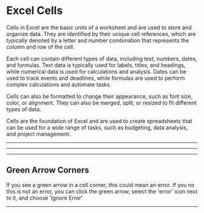 # Excel Cells
Cells in Excel are the basic units of a worksheet and are used to store and organize data. They are identified by their unique cell references, which are typically denoted by a letter and number combination that represents the column and row of the cell.

Each cell can contain different types of data, including text, numbers, dates, and formulas. Text data is typically used for labels, titles, and headings, while numerical data is used for calculations and analysis. Dates can be used to track events and deadlines, while formulas are used to perform complex calculations and automate tasks.

Cells can also be formatted to change their appearance, such as font size, color, or alignment. They can also be merged, split, or resized to fit different types of data.

Cells are the foundation of Excel and are used to create spreadsheets that can be used for a wide range of tasks, such as budgeting, data analysis, and project management.

---
---
---

## Green Arrow Corners
If you see a green arrow in a cell corner, this could mean an error.
If you no this is not an error, you can click the green arrow, select the 'error' icon next to it, and choose 'Ignore Error'

---